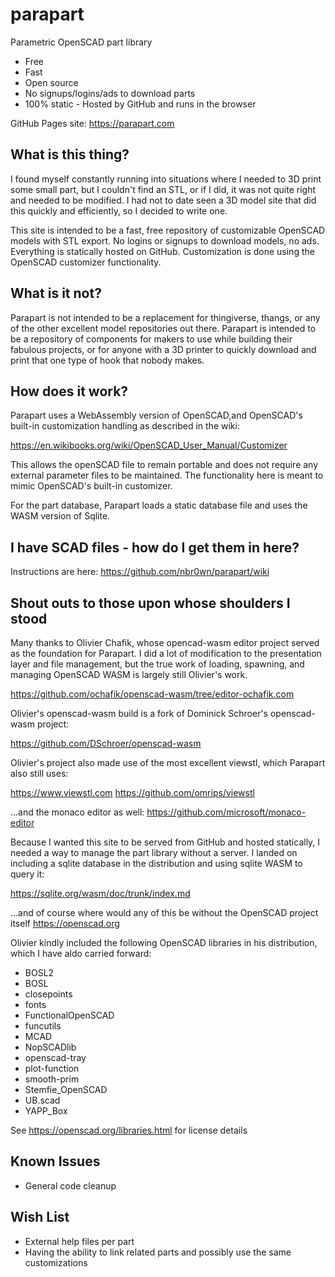 # parapart

Parametric OpenSCAD part library
- Free
- Fast
- Open source
- No signups/logins/ads to download parts
- 100% static - Hosted by GitHub and runs in the browser


GitHub Pages site:
https://parapart.com


## What is this thing?
I found myself constantly running into situations where I needed to 3D print some small
part, but I couldn't find an STL, or if I did, it was not quite right and needed to be 
modified.  I had not to date seen a 3D model site that did this quickly and efficiently,
so I decided to write one.

This site is intended to be a fast, free repository of customizable OpenSCAD models with STL export. No logins or signups to download models, no ads.  Everything is statically hosted on GitHub.  Customization is done using the OpenSCAD customizer functionality.

## What is it not?
Parapart is not intended to be a replacement for thingiverse, thangs, or any of the other excellent model repositories out there.  Parapart is intended to be a repository of components for makers to use while building their fabulous projects, or for anyone with a 3D printer to quickly download and print that one type of hook that nobody makes.

## How does it work?

Parapart uses a WebAssembly version of OpenSCAD,and OpenSCAD's built-in customization handling as described in the wiki:

https://en.wikibooks.org/wiki/OpenSCAD_User_Manual/Customizer

This allows the openSCAD file to remain portable and does not require any external parameter
files to be maintained.  The functionality here is meant to mimic OpenSCAD's built-in
customizer.

For the part database, Parapart loads a static database file and uses the WASM version of Sqlite.

## I have SCAD files - how do I get them in here?

Instructions are here: https://github.com/nbr0wn/parapart/wiki

## Shout outs to those upon whose shoulders I stood

Many thanks to Olivier Chafik, whose opencad-wasm editor project served as the foundation for Parapart.  I did a lot of modification to the presentation layer and file management, but the true work of loading, spawning, and managing OpenSCAD WASM is largely still Olivier's work.

https://github.com/ochafik/openscad-wasm/tree/editor-ochafik.com

Olivier's openscad-wasm build is a fork of Dominick Schroer's openscad-wasm project:

https://github.com/DSchroer/openscad-wasm

Olivier's project also made use of the most excellent viewstl, which Parapart also still uses:

https://www.viewstl.com
https://github.com/omrips/viewstl

...and the monaco editor as well:
https://github.com/microsoft/monaco-editor

Because I wanted this site to be served from GitHub and hosted statically, I needed a way 
to manage the part library without a server.  I landed on including a sqlite 
database in the distribution and using sqlite WASM to query it:

https://sqlite.org/wasm/doc/trunk/index.md

...and of course where would any of this be without the OpenSCAD project itself
https://openscad.org


Olivier kindly included the following OpenSCAD libraries in his distribution, which I have aldo carried forward:

- BOSL2
- BOSL
- closepoints
- fonts
- FunctionalOpenSCAD
- funcutils
- MCAD
- NopSCADlib
- openscad-tray
- plot-function
- smooth-prim
- Stemfie_OpenSCAD
- UB.scad
- YAPP_Box


See https://openscad.org/libraries.html for license details 


## Known Issues
- General code cleanup

## Wish List
- External help files per part
- Having the ability to link related parts and possibly use the same customizations
